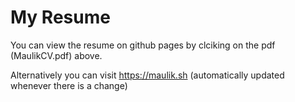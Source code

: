 # My Resume
You can view the resume on github pages by clciking on the pdf (MaulikCV.pdf) above. 

Alternatively you can visit https://maulik.sh (automatically updated whenever there is a change)
